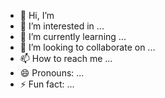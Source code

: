- 👋 Hi, I’m 
- 👀 I’m interested in ... 
- 🌱 I’m currently learning ... 
- 💞️ I’m looking to collaborate on ...
- 📫 How to reach me ...
- 😄 Pronouns: ...
- ⚡ Fun fact: ...

<!---
Kurbanovdev/Kurbanovdev is a ✨ special ✨ repository because its `README.md` (this file) appears on your GitHub profile.
You can click the Preview link to take a look at your changes.
--->
